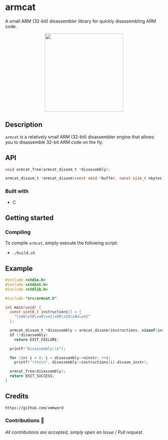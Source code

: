 # armcat
A small ARM (32-bit) disassembler library for quickly disassembling ARM code.

<div align="center">
    <img src="https://camo.githubusercontent.com/3228eb2bfeb3062439f91719631e72a32a2f9d7697597aba77ef50cced0bd52c/68747470733a2f2f692e67697068792e636f6d2f6d656469612f6f7a3435454c59674d6f5956735a716d6f722f67697068792e77656270" width="250px"><br>
</div>

## Description
`armcat` is a relatively small ARM (32-bit) disassembler engine that allows you to disassemble 32-bit ARM code on the fly.

## API
```c
void armcat_free(armcat_disasm_t *disassembly);
```
```c
armcat_disasm_t *armcat_disasm(const void *buffer, const size_t nbytes);
```

### Built with
- C

## Getting started
### Compiling
To compile `armcat`, simply execute the following script:
- `./build.sh`

## Example
```c
#include <stdio.h>
#include <stdint.h>
#include <stdlib.h>

#include "src/armcat.h"

int main(void) {
  const uint8_t instructions[] = {
    "\x08\x50\xa0\xe1\x08\x20\x8a\xe2"
  };

  armcat_disasm_t *disassembly = armcat_disasm(instructions, sizeof(instructions));
  if (!disassembly)
    return EXIT_FAILURE;

  printf("Disassembly:\n");

  for (int i = 0; i < disassembly->ninstr; ++i)
    printf("\t%s\n", disassembly->instructions[i].disasm_instr);

  armcat_free(disassembly);
  return EXIT_SUCCESS;
}
```

## Credits
```
https://github.com/xmmword
```
### Contributions 🎉
###### All contributions are accepted, simply open an Issue / Pull request.

